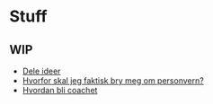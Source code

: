 # Stuff

## WIP

- [Dele ideer](https://dagfrode.no/artikler/sharing_ideas)
- [Hvorfor skal jeg faktisk bry meg om personvern?](https://dagfrode.no/artikler/privacy_why_care)
- [Hvordan bli coachet](https://dagfrode.no/artilker/hvordan-bli-veiledet)
